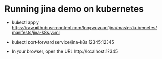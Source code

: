 # Running jina demo on kubernetes

- kubectl apply https://raw.githubusercontent.com/longwuyuan/jina/master/kubernetes/manifests/jina-k8s.yaml

- kubectl port-forward service/jina-k8s 12345:12345

- In your browser, open the URL http://localhost:12345

